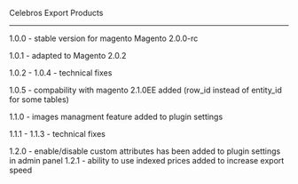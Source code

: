 Celebros Export Products


------------------------


1.0.0 - stable version for magento Magento 2.0.0-rc


1.0.1 - adapted to Magento 2.0.2


1.0.2 - 1.0.4 - technical fixes


1.0.5 - compability with magento 2.1.0EE added (row_id instead of entity_id for some tables)


1.1.0 - images managment feature added to plugin settings


1.1.1 - 1.1.3 - technical fixes


1.2.0 - enable/disable custom attributes has been added to plugin settings in admin panel
1.2.1 - ability to use indexed prices added to increase export speed